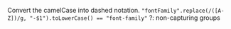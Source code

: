 Convert the camelCase into dashed notation.
`"fontFamily".replace(/([A-Z])/g, "-$1").toLowerCase() == "font-family"` 
?: non-capturing groups